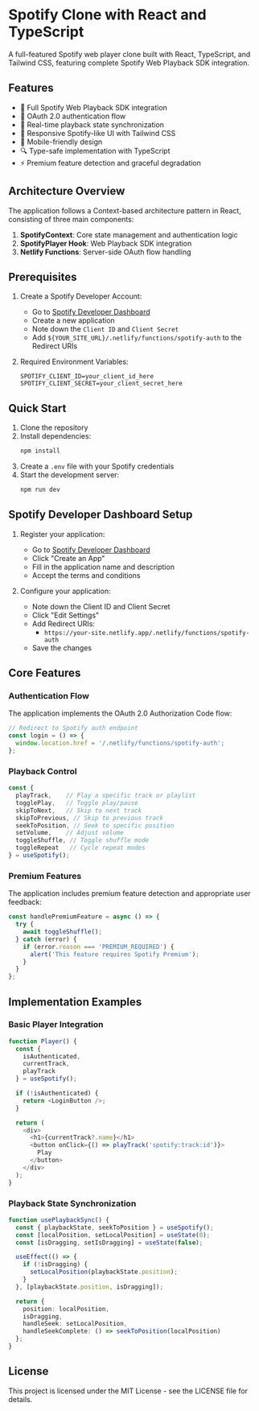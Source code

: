 # Spotify Clone with React and TypeScript

A full-featured Spotify web player clone built with React, TypeScript, and Tailwind CSS, featuring complete Spotify Web Playback SDK integration.

## Features

- 🎵 Full Spotify Web Playback SDK integration
- 🔐 OAuth 2.0 authentication flow
- 🔄 Real-time playback state synchronization
- 🎨 Responsive Spotify-like UI with Tailwind CSS
- 📱 Mobile-friendly design
- 🔍 Type-safe implementation with TypeScript
- ⚡ Premium feature detection and graceful degradation

## Architecture Overview

The application follows a Context-based architecture pattern in React, consisting of three main components:

1. **SpotifyContext**: Core state management and authentication logic
2. **SpotifyPlayer Hook**: Web Playback SDK integration
3. **Netlify Functions**: Server-side OAuth flow handling

## Prerequisites

1. Create a Spotify Developer Account:
   - Go to [Spotify Developer Dashboard](https://developer.spotify.com/dashboard)
   - Create a new application
   - Note down the `Client ID` and `Client Secret`
   - Add `${YOUR_SITE_URL}/.netlify/functions/spotify-auth` to the Redirect URIs

2. Required Environment Variables:
   ```env
   SPOTIFY_CLIENT_ID=your_client_id_here
   SPOTIFY_CLIENT_SECRET=your_client_secret_here
   ```

## Quick Start

1. Clone the repository
2. Install dependencies:
   ```bash
   npm install
   ```
3. Create a `.env` file with your Spotify credentials
4. Start the development server:
   ```bash
   npm run dev
   ```

## Spotify Developer Dashboard Setup

1. Register your application:
   - Go to [Spotify Developer Dashboard](https://developer.spotify.com/dashboard)
   - Click "Create an App"
   - Fill in the application name and description
   - Accept the terms and conditions

2. Configure your application:
   - Note down the Client ID and Client Secret
   - Click "Edit Settings"
   - Add Redirect URIs:
     - `https://your-site.netlify.app/.netlify/functions/spotify-auth`
   - Save the changes

## Core Features

### Authentication Flow
The application implements the OAuth 2.0 Authorization Code flow:

```typescript
// Redirect to Spotify auth endpoint
const login = () => {
  window.location.href = '/.netlify/functions/spotify-auth';
};
```

### Playback Control
```typescript
const {
  playTrack,    // Play a specific track or playlist
  togglePlay,   // Toggle play/pause
  skipToNext,   // Skip to next track
  skipToPrevious, // Skip to previous track
  seekToPosition, // Seek to specific position
  setVolume,    // Adjust volume
  toggleShuffle, // Toggle shuffle mode
  toggleRepeat   // Cycle repeat modes
} = useSpotify();
```

### Premium Features
The application includes premium feature detection and appropriate user feedback:

```typescript
const handlePremiumFeature = async () => {
  try {
    await toggleShuffle();
  } catch (error) {
    if (error.reason === 'PREMIUM_REQUIRED') {
      alert('This feature requires Spotify Premium');
    }
  }
};
```

## Implementation Examples

### Basic Player Integration
```typescript
function Player() {
  const { 
    isAuthenticated, 
    currentTrack, 
    playTrack 
  } = useSpotify();

  if (!isAuthenticated) {
    return <LoginButton />;
  }

  return (
    <div>
      <h1>{currentTrack?.name}</h1>
      <button onClick={() => playTrack('spotify:track:id')}>
        Play
      </button>
    </div>
  );
}
```

### Playback State Synchronization
```typescript
function usePlaybackSync() {
  const { playbackState, seekToPosition } = useSpotify();
  const [localPosition, setLocalPosition] = useState(0);
  const [isDragging, setIsDragging] = useState(false);

  useEffect(() => {
    if (!isDragging) {
      setLocalPosition(playbackState.position);
    }
  }, [playbackState.position, isDragging]);

  return {
    position: localPosition,
    isDragging,
    handleSeek: setLocalPosition,
    handleSeekComplete: () => seekToPosition(localPosition)
  };
}
```

## License

This project is licensed under the MIT License - see the LICENSE file for details.
